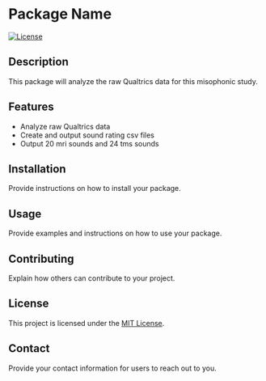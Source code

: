 # Package Name

[![License](https://img.shields.io/badge/license-MIT-blue.svg)](https://opensource.org/licenses/MIT)

## Description

This package will analyze the raw Qualtrics data for this misophonic study.

## Features

- Analyze raw Qualtrics data
- Create and output sound rating csv files
- Output 20 mri sounds and 24 tms sounds

## Installation

Provide instructions on how to install your package.

## Usage

Provide examples and instructions on how to use your package.

## Contributing

Explain how others can contribute to your project.

## License

This project is licensed under the [MIT License](https://opensource.org/licenses/MIT).

## Contact

Provide your contact information for users to reach out to you.
